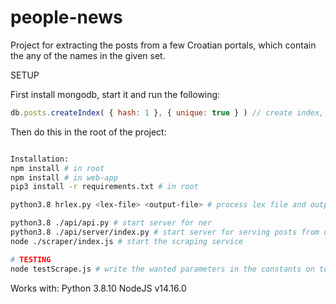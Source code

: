 # people-news

Project for extracting the posts from a few Croatian portals, which contain the any of the names in the given set. 

SETUP

First install mongodb, start it and run the following:

```javascript
db.posts.createIndex( { hash: 1 }, { unique: true } ) // create index, do this inside mongo console
```

Then do this in the root of the project:

```bash

Installation:
npm install # in root
npm install # in web-app
pip3 install -r requirements.txt # in root

python3.8 hrlex.py <lex-file> <output-file> # process lex file and output only names in the output file

python3.8 ./api/api.py # start server for ner
python3.8 ./api/server/index.py # start server for serving posts from db
node ./scraper/index.js # start the scraping service

# TESTING
node testScrape.js # write the wanted parameters in the constants on top first, you need to have the python api running
```

Works with:
Python 3.8.10
NodeJS v14.16.0
